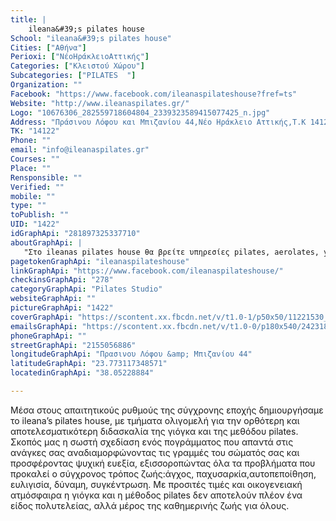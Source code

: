 ```yaml
---
title: |
    ileana&#39;s pilates house
School: "ileana&#39;s pilates house"
Cities: ["Αθήνα"]
Perioxi: ["ΝέοΗράκλειοΑττικής"]
Categories: ["Κλειστού Χώρου"]
Subcategories: ["PILATES  "]
Organization: ""
Facebook: "https://www.facebook.com/ileanaspilateshouse?fref=ts"
Website: "http://www.ileanaspilates.gr/"
Logo: "10676306_282559718604804_2339323589415077425_n.jpg"
Address: "Πράσινου Λόφου και Μπιζανίου 44,Νέο Ηράκλειο Αττικής,Τ.Κ 14122"
TK: "14122"
Phone: ""
email: "info@ileanaspilates.gr"
Courses: ""
Place: ""
Rensponsible: ""
Verified: ""
mobile: ""
type: ""
toPublish: ""
UID: "1422"
idGraphApi: "281897325337710"
aboutGraphApi: | 
   "Στο ileanas pilates house θα βρείτε υπηρεσίες pilates, aerolates, yoga, zumba, prenetal pilates, bokwa, bokwa kids και dance kids"
pagetokenGraphApi: "ileanaspilateshouse"
linkGraphApi: "https://www.facebook.com/ileanaspilateshouse/"
checkinsGraphApi: "278"
categoryGraphApi: "Pilates Studio"
websiteGraphApi: ""
pictureGraphApi: "1422"
coverGraphApi: "https://scontent.xx.fbcdn.net/v/t1.0-1/p50x50/11221530_395343200659788_3266274865623244394_n.jpg?oh=5dd8bc63c42df675914b3914b5d8f3c5&amp;oe=5B4473EF"
emailsGraphApi: "https://scontent.xx.fbcdn.net/v/t1.0-0/p180x540/24231854_706311596229612_4614055468996315340_n.jpg?oh=71ce64bf38c8b480434fc7b3a4b4d25c&amp;oe=5B490CBC"
phoneGraphApi: ""
streetGraphApi: "2155056886"
longitudeGraphApi: "Πρασινου Λόφου &amp; Μπιζανίου 44"
latitudeGraphApi: "23.773117348571"
locatedinGraphApi: "38.05228884"

---
```


Μέσα στους απαιτητικούς ρυθμούς της σύγχρονης εποχής δημιουργήσαμε το ileana’s pilates house, με τμήματα ολιγομελή για την ορθότερη και αποτελεσματικότερη διδασκαλία της γιόγκα και της μεθόδου pilates. Σκοπός μας η σωστή σχεδίαση ενός πογράμματος που απαντά στις ανάγκες σας αναδιαμορφώνοντας τις γραμμές του σώματός σας και προσφέροντας ψυχική ευεξία, εξισσοροπώντας όλα τα προβλήματα που προκαλεί ο σύγχρονος τρόπος ζωής:άγχος, παχυσαρκία,αυτοπεποίθηση, ευλιγισία, δύναμη, συγκέντρωση. Με προσιτές τιμές και οικογενειακή ατμόσφαιρα η γιόγκα και η μέθοδος pilates δεν αποτελούν πλέον ένα είδος πολυτελείας, αλλά μέρος της καθημερινής ζωής για όλους. 

